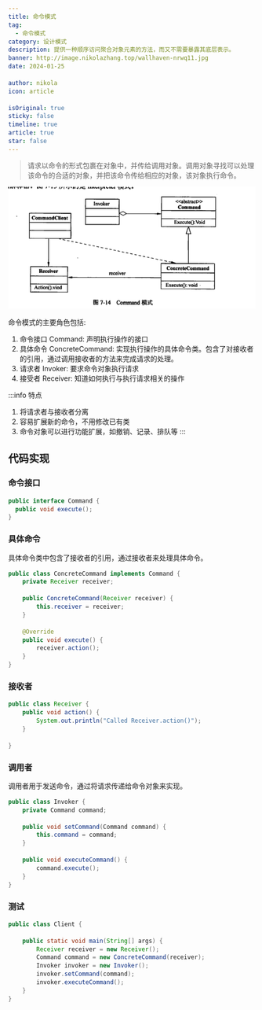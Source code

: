 ```yaml
---
title: 命令模式
tag:
  - 命令模式
category: 设计模式
description: 提供一种顺序访问聚合对象元素的方法，而又不需要暴露其底层表示。
banner: http://image.nikolazhang.top/wallhaven-nrwq11.jpg
date: 2024-01-25

author: nikola
icon: article

isOriginal: true
sticky: false
timeline: true
article: true
star: false
---
```


> 请求以命令的形式包裹在对象中，并传给调用对象。调用对象寻找可以处理该命令的合适的对象，并把该命令传给相应的对象，该对象执行命令。

![20240125191628](https://raw.githubusercontent.com/NikolaZhang/image-blog/main/19-command/20240125191628.png)

命令模式的主要角色包括:

1. 命令接口 Command: 声明执行操作的接口
2. 具体命令 ConcreteCommand: 实现执行操作的具体命令类。包含了对接收者的引用，通过调用接收者的方法来完成请求的处理。
3. 请求者 Invoker: 要求命令对象执行请求
4. 接受者 Receiver: 知道如何执行与执行请求相关的操作

:::info 特点

1. 将请求者与接收者分离
2. 容易扩展新的命令，不用修改已有类
3. 命令对象可以进行功能扩展，如撤销、记录、排队等
:::

## 代码实现

### 命令接口

```java
public interface Command {
  public void execute();
}
```

### 具体命令

具体命令类中包含了接收者的引用，通过接收者来处理具体命令。

```java
public class ConcreteCommand implements Command {
    private Receiver receiver;

    public ConcreteCommand(Receiver receiver) {
        this.receiver = receiver;
    }
    
    @Override
    public void execute() {
        receiver.action();
    }
}
```

### 接收者

```java
public class Receiver {
    public void action() {
        System.out.println("Called Receiver.action()");
    }

}
```

### 调用者

调用者用于发送命令，通过将请求传递给命令对象来实现。

```java
public class Invoker {
    private Command command;

    public void setCommand(Command command) {
        this.command = command;
    }

    public void executeCommand() {
        command.execute();
    }
}
```

### 测试

```java
public class Client {

    public static void main(String[] args) {
        Receiver receiver = new Receiver();
        Command command = new ConcreteCommand(receiver);
        Invoker invoker = new Invoker();
        invoker.setCommand(command);
        invoker.executeCommand();
    }
}

```
